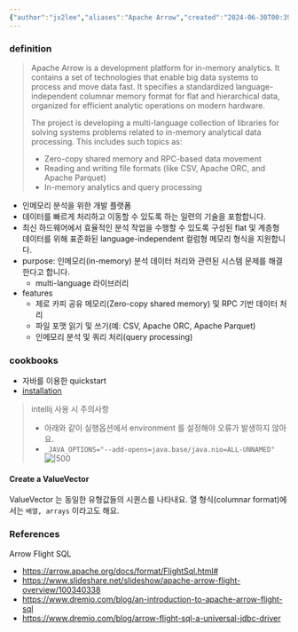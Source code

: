 ```yaml
---
{"author":"jx2lee","aliases":"Apache Arrow","created":"2024-06-30T00:39:32.000+09:00","last-updated":"2024-10-18 22:19","tags":["arrow"],"dg-publish":true,"dg-home-link":true,"dg-show-local-graph":true,"dg-show-backlinks":true,"dg-show-toc":false,"dg-show-inline-title":false,"dg-show-file-tree":false,"dg-enable-search":true,"dg-link-preview":true,"dg-show-tags":false,"dg-pass-frontmatter":false,"permalink":"/data/getting-started/arrow/","dgHomeLink":true,"dgShowBacklinks":true,"dgShowLocalGraph":true,"dgEnableSearch":true,"dgLinkPreview":true,"dgPassFrontmatter":true,"noteIcon":""}
---
```




### definition
> Apache Arrow is a development platform for in-memory analytics. It contains a set of technologies that enable big data systems to process and move data fast. It specifies a standardized language-independent columnar memory format for flat and hierarchical data, organized for efficient analytic operations on modern hardware.
> 
> The project is developing a multi-language collection of libraries for solving systems problems related to in-memory analytical data processing. This includes such topics as:
> 
> - Zero-copy shared memory and RPC-based data movement
> - Reading and writing file formats (like CSV, Apache ORC, and Apache Parquet)
> - In-memory analytics and query processing

- 인메모리 분석을 위한 개발 플랫폼
- 데이터를 빠르게 처리하고 이동할 수 있도록 하는 일련의 기술을 포함합니다.
- 최신 하드웨어에서 효율적인 분석 작업을 수행할 수 있도록 구성된 flat 및 계층형 데이터를 위해 표준화된 language-independent 컬럼형 메모리 형식을 지원합니다.
- purpose: 인메모리(in-memory) 분석 데이터 처리와 관련된 시스템 문제를 해결한다고 합니다.
	- multi-language 라이브러리
- features
	- 제로 카피 공유 메모리(Zero-copy shared memory) 및 RPC 기반 데이터 처리
	- 파일 포맷 읽기 및 쓰기(예: CSV, Apache ORC, Apache Parquet)
	- 인메모리 분석 및 쿼리 처리(query processing)


### cookbooks
- 자바를 이용한 quickstart
- [installation](https://arrow.apache.org/docs/java/install.html)

> intellij 사용 시 주의사항
> - 아래와 같이 실행옵션에서 environment 를 설정해야 오류가 발생하지 않아요.
> - `_JAVA_OPTIONS="--add-opens=java.base/java.nio=ALL-UNNAMED"`
> 	![|500](https://i.imgur.com/UuSH1hp.png)


#### Create a ValueVector
ValueVector 는 동일한 유형값들의 시퀀스를 나타내요. 열 형식(columnar format)에서는 `배열, arrays` 이라고도 해요.

### References
Arrow Flight SQL
- https://arrow.apache.org/docs/format/FlightSql.html#
- https://www.slideshare.net/slideshow/apache-arrow-flight-overview/100340338
- https://www.dremio.com/blog/an-introduction-to-apache-arrow-flight-sql
- https://www.dremio.com/blog/arrow-flight-sql-a-universal-jdbc-driver
